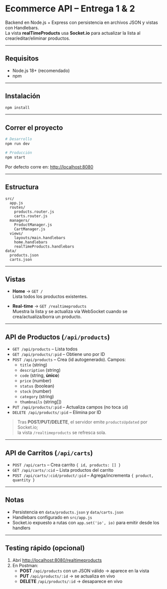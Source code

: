# Ecommerce API – Entrega 1 & 2

Backend en Node.js + Express con persistencia en archivos JSON y vistas con Handlebars.  
La vista **realTimeProducts** usa **Socket.io** para actualizar la lista al crear/editar/eliminar productos.

---

## Requisitos
- Node.js 18+ (recomendado)  
- npm  

---

## Instalación
```bash
npm install
```

---

## Correr el proyecto
```bash
# Desarrollo 
npm run dev

# Producción
npm start
```

Por defecto corre en: [http://localhost:8080](http://localhost:8080)

---

## Estructura
```
src/
  app.js
  routes/
    products.router.js
    carts.router.js
  managers/
    ProductManager.js
    CartManager.js
  views/
    layouts/main.handlebars
    home.handlebars
    realTimeProducts.handlebars
data/
  products.json
  carts.json
```

---

## Vistas

- **Home** → `GET /`  
  Lista todos los productos existentes.

- **Real-time** → `GET /realtimeproducts`  
  Muestra la lista y se actualiza vía WebSocket cuando se crea/actualiza/borra un producto.

---

## API de Productos (`/api/products`)

- `GET /api/products` – Lista todos  
- `GET /api/products/:pid` – Obtiene uno por ID  
- `POST /api/products` – Crea (id autogenerado). Campos:  
  - `title` (string)  
  - `description` (string)  
  - `code` (string, **único**)  
  - `price` (number)  
  - `status` (boolean)  
  - `stock` (number)  
  - `category` (string)  
  - `thumbnails` (string[])  
- `PUT /api/products/:pid` – Actualiza campos (no toca `id`)  
- `DELETE /api/products/:pid` – Elimina por ID  

> Tras **POST/PUT/DELETE**, el servidor emite `productsUpdated` por Socket.io;  
> la vista `/realtimeproducts` se refresca sola.

---

## API de Carritos (`/api/carts`)

- `POST /api/carts` – Crea carrito `{ id, products: [] }`  
- `GET /api/carts/:cid` – Lista productos del carrito  
- `POST /api/carts/:cid/product/:pid` – Agrega/incrementa `{ product, quantity }`  

---

## Notas

- Persistencia en `data/products.json` y `data/carts.json`  
- Handlebars configurado en `src/app.js`  
- Socket.io expuesto a rutas con `app.set('io', io)` para emitir desde los handlers  

---

## Testing rápido (opcional)

1. Abrí [http://localhost:8080/realtimeproducts](http://localhost:8080/realtimeproducts)  
2. En Postman:  
   - **POST** `/api/products` con un JSON válido → aparece en la vista  
   - **PUT** `/api/products/:id` → se actualiza en vivo  
   - **DELETE** `/api/products/:id` → desaparece en vivo  
